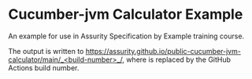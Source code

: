 # Cucumber-jvm Calculator Example

An example for use in Assurity Specification by Example training course.

The output is written to https://assurity.github.io/public-cucumber-jvm-calculator/main/_<build-number>_/, where _<build-number>_ is replaced by the GitHub Actions build number.
